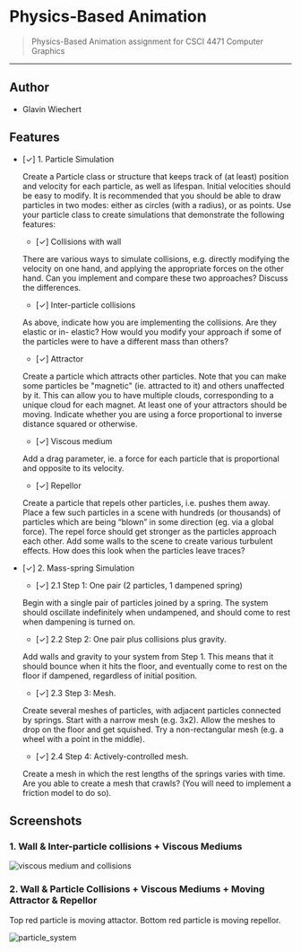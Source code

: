 # Physics-Based Animation

> Physics-Based Animation assignment for CSCI 4471 Computer Graphics

---

## Author

- Glavin Wiechert

## Features

- [✓] 1. Particle Simulation

  Create a Particle class or structure that keeps track of (at least) position and velocity for each particle, as well as lifespan. Initial velocities should be easy to modify. It is recommended that you should be able to draw particles in two modes: either as circles (with a radius), or as points. Use your particle class to create simulations that demonstrate the following features:

  - [✓] Collisions with wall

  There are various ways to simulate collisions, e.g. directly modifying the velocity on one hand, and applying the appropriate forces on the other hand. Can you implement and compare these two approaches? Discuss the differences.

  - [✓] Inter-particle collisions

  As above, indicate how you are implementing the collisions. Are they elastic or in- elastic? How would you modify your approach if some of the particles were to have a different mass than others?

  - [✓] Attractor

  Create a particle which attracts other particles. Note that you can make some particles be "magnetic" (ie. attracted to it) and others unaffected by it. This can allow you to have multiple clouds, corresponding to a unique cloud for each magnet. At least one of your attractors should be moving. Indicate whether you are using a force proportional to inverse distance squared or otherwise.

  - [✓] Viscous medium

  Add a drag parameter, ie. a force for each particle that is proportional and opposite to
its velocity.

  - [✓] Repellor

  Create a particle that repels other particles, i.e. pushes them away. Place a few such particles in a scene with hundreds (or thousands) of particles which are being “blown” in some direction (eg. via a global force). The repel force should get stronger as the particles approach each other. Add some walls to the scene to create various turbulent effects. How does this look when the particles leave traces?


- [✓] 2. Mass-spring Simulation

  - [✓] 2.1 Step 1: One pair (2 particles, 1 dampened spring)

  Begin with a single pair of particles joined by a spring. The system should oscillate indefinitely when undampened, and should come to rest when dampening is turned on.

  - [✓] 2.2 Step 2: One pair plus collisions plus gravity.

  Add walls and gravity to your system from Step 1. This means that it should bounce when it hits the floor, and eventually come to rest on the floor if dampened, regardless of initial position.

  - [✓] 2.3 Step 3: Mesh.

  Create several meshes of particles, with adjacent particles connected by springs. Start with a narrow mesh (e.g. 3x2). Allow the meshes to drop on the floor and get squished. Try a non-rectangular mesh (e.g. a wheel with a point in the middle).

  - [✓] 2.4 Step 4: Actively-controlled mesh.

  Create a mesh in which the rest lengths of the springs varies with time. Are you able to create a mesh that crawls? (You will need to implement a friction model to do so).

## Screenshots

### 1. Wall & Inter-particle collisions + Viscous Mediums
![viscous medium and collisions](https://cloud.githubusercontent.com/assets/1885333/6838781/e393cf3a-d33d-11e4-8ecd-f817b84bb078.gif)

### 2. Wall & Particle Collisions + Viscous Mediums + Moving Attractor & Repellor

Top red particle is moving attactor.
Bottom red particle is moving repellor.

![particle_system](https://cloud.githubusercontent.com/assets/1885333/6839608/fa5bb758-d349-11e4-8696-7c0c32940fc0.gif)


